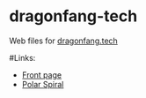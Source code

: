 # dragonfang-tech
Web files for [dragonfang.tech](http://dragonfang.tech/)

#Links:
* [Front page](http://dragonfang.tech/)
* [Polar Spiral](http://dragonfang.tech/Canvas_Polar)
